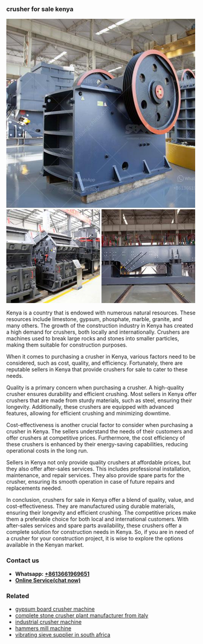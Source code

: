 <h3>crusher for sale kenya</h3><img src='1702260185.jpg' alt=''><p>Kenya is a country that is endowed with numerous natural resources. These resources include limestone, gypsum, phosphate, marble, granite, and many others. The growth of the construction industry in Kenya has created a high demand for crushers, both locally and internationally. Crushers are machines used to break large rocks and stones into smaller particles, making them suitable for construction purposes.</p><p>When it comes to purchasing a crusher in Kenya, various factors need to be considered, such as cost, quality, and efficiency. Fortunately, there are reputable sellers in Kenya that provide crushers for sale to cater to these needs.</p><p>Quality is a primary concern when purchasing a crusher. A high-quality crusher ensures durability and efficient crushing. Most sellers in Kenya offer crushers that are made from sturdy materials, such as steel, ensuring their longevity. Additionally, these crushers are equipped with advanced features, allowing for efficient crushing and minimizing downtime.</p><p>Cost-effectiveness is another crucial factor to consider when purchasing a crusher in Kenya. The sellers understand the needs of their customers and offer crushers at competitive prices. Furthermore, the cost efficiency of these crushers is enhanced by their energy-saving capabilities, reducing operational costs in the long run.</p><p>Sellers in Kenya not only provide quality crushers at affordable prices, but they also offer after-sales services. This includes professional installation, maintenance, and repair services. They also provide spare parts for the crusher, ensuring its smooth operation in case of future repairs and replacements needed.</p><p>In conclusion, crushers for sale in Kenya offer a blend of quality, value, and cost-effectiveness. They are manufactured using durable materials, ensuring their longevity and efficient crushing. The competitive prices make them a preferable choice for both local and international customers. With after-sales services and spare parts availability, these crushers offer a complete solution for construction needs in Kenya. So, if you are in need of a crusher for your construction project, it is wise to explore the options available in the Kenyan market.</p><h3>Contact us</h3><ul><li><strong>Whatsapp:&nbsp;<a href="https://wa.me/8613661969651">+8613661969651</a></strong></li><li><a href="https://swt.shibang-china.com/?git&amp;zhl&amp;crusher for sale kenya"><strong>Online Service(chat now)</strong></a></li></ul><h3>Related</h3><ul><li><a href='gypsum board crusher machine.md'>gypsum board crusher machine</a></li><li><a href='complete stone crusher plant manufacturer from italy.md'>complete stone crusher plant manufacturer from italy</a></li><li><a href='industrial crusher machine.md'>industrial crusher machine</a></li><li><a href='hammers mill machine.md'>hammers mill machine</a></li><li><a href='vibrating sieve supplier in south africa.md'>vibrating sieve supplier in south africa</a></li></ul>